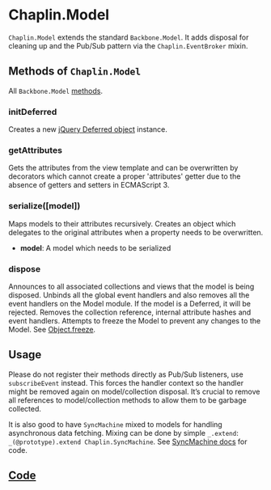 # Chaplin.Model

`Chaplin.Model` extends the standard `Backbone.Model`. It adds disposal for cleaning up and the Pub/Sub pattern via the `Chaplin.EventBroker` mixin.

## Methods of `Chaplin.Model`
All `Backbone.Model` [methods](http://backbonejs.org/#Model).

<a name="initDeferred"></a>

### initDeferred

Creates a new [jQuery Deferred object](http://api.jquery.com/category/deferred-object/) instance.

<a name="getAttributes"></a>

### getAttributes

Gets the attributes from the view template and can be overwritten by decorators which cannot create a proper 'attributes' getter due to the absence of getters and setters in ECMAScript 3.


<a name="serialize"></a>

### serialize([model])

Maps models to their attributes recursively. Creates an object which delegates to the original attributes when a property needs to be overwritten.

* **model**: A model which needs to be serialized

<a name="dispose"></a>

### dispose

Announces to all associated collections and views that the model is being disposed. Unbinds all the global event handlers and also removes all the event handlers on the Model module. If the model is a Deferred, it will be rejected.  Removes the collection reference, internal attribute hashes and event handlers.  Attempts to freeze the Model to prevent any changes to the Model. See [Object.freeze](https://developer.mozilla.org/en/JavaScript/Reference/Global_Objects/Object/freeze).

## Usage
Please do not register their methods directly as Pub/Sub listeners, use `subscribeEvent` instead. This forces the handler context so the handler might be removed again on model/collection disposal. It’s crucial to remove all references to model/collection methods to allow them to be garbage collected.

It is also good to have `SyncMachine` mixed to models for handling asynchronous data fetching. Mixing can be done by simple `_.extend`: `_(@prototype).extend Chaplin.SyncMachine`. See [SyncMachine docs](docs/chaplin.sync_machine.md) for code.

## [Code](https://github.com/chaplinjs/chaplin/blob/master/src/chaplin/models/model.coffee)
